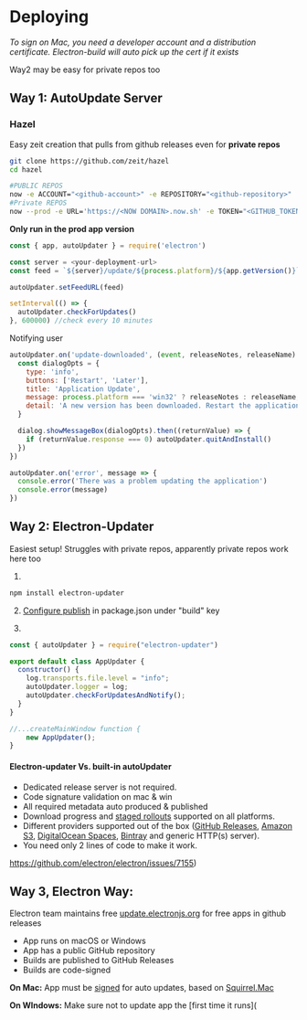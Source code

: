 # Deploying

*To sign on Mac, you need a developer account and a distribution certificate. Electron-build will auto pick up the cert if it exists*  

Way2 may be easy for private repos too

## Way 1: AutoUpdate Server

### Hazel

Easy zeit creation that pulls from github releases even for **private repos**

```bash
git clone https://github.com/zeit/hazel
cd hazel

#PUBLIC REPOS
now -e ACCOUNT="<github-account>" -e REPOSITORY="<github-repository>"
#Private REPOS
now --prod -e URL='https://<NOW DOMAIN>.now.sh' -e TOKEN="<GITHUB_TOKEN>" -e ACCOUNT="jsfuentes" -e REPOSITORY="Room"
```

**Only run in the prod app version**

```js
const { app, autoUpdater } = require('electron')

const server = <your-deployment-url>
const feed = `${server}/update/${process.platform}/${app.getVersion()}`

autoUpdater.setFeedURL(feed)

setInterval(() => {
  autoUpdater.checkForUpdates()
}, 600000) //check every 10 minutes
```

Notifying user

```js
autoUpdater.on('update-downloaded', (event, releaseNotes, releaseName) => {
  const dialogOpts = {
    type: 'info',
    buttons: ['Restart', 'Later'],
    title: 'Application Update',
    message: process.platform === 'win32' ? releaseNotes : releaseName,
    detail: 'A new version has been downloaded. Restart the application to apply the updates.'
  }

  dialog.showMessageBox(dialogOpts).then((returnValue) => {
    if (returnValue.response === 0) autoUpdater.quitAndInstall()
  })
})

autoUpdater.on('error', message => {
  console.error('There was a problem updating the application')
  console.error(message)
})
```

## Way 2: Electron-Updater

Easiest setup! Struggles with private repos, apparently private repos work here too

1)

```bash
npm install electron-updater
```

2) [Configure publish](https://www.electron.build/configuration/publish) in package.json under "build" key

3)  

```js
const { autoUpdater } = require("electron-updater")

export default class AppUpdater {
  constructor() {
    log.transports.file.level = "info";
    autoUpdater.logger = log;
    autoUpdater.checkForUpdatesAndNotify();
  }
}

//...createMainWindow function {
	new AppUpdater();
}
```

#### Electron-updater Vs. built-in autoUpdater

- Dedicated release server is not required.
- Code signature validation on mac & win
- All required metadata auto produced & published
- Download progress and [staged rollouts](https://www.electron.build/auto-update#staged-rollouts) supported on all platforms.
- Different providers supported out of the box ([GitHub Releases](https://help.github.com/articles/about-releases/), [Amazon S3](https://aws.amazon.com/s3/), [DigitalOcean Spaces](https://www.digitalocean.com/community/tutorials/an-introduction-to-digitalocean-spaces), [Bintray](https://bintray.com/) and generic HTTP(s) server).
- You need only 2 lines of code to make it work.

https://github.com/electron/electron/issues/7155)

## Way 3, Electron Way: 

Electron team maintains free [update.electronjs.org](https://github.com/electron/update.electronjs.org) for free apps in github releases

- App runs on macOS or Windows
- App has a public GitHub repository
- Builds are published to GitHub Releases
- Builds are code-signed

**On Mac:** App must be [signed](https://www.electron.build/code-signing) for auto updates, based on  [Squirrel.Mac](https://github.com/Squirrel/Squirrel.Mac)

**On WIndows:** Make sure not to update app the [first time it runs](